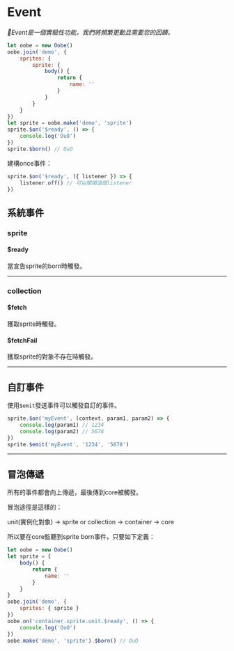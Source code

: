 # Event

*🔬Event是一個實驗性功能，我們將頻繁更動且需要您的回饋。*

```js
let oobe = new Oobe()
oobe.join('demo', {
    sprites: {
        sprite: {
            body() {
                return {
                    name: ''
                }
            }
        }
    }
})
let sprite = oobe.make('demo', 'sprite')
sprite.$on('$ready', () => {
    console.log('OuO')
})
sprite.$born() // OuO
```

建構once事件：

```js
sprite.$on('$ready', ({ listener }) => {
    listener.off() // 可以關閉這個listener
})
```

## 系統事件

### sprite

#### $ready

當宣告sprite的born時觸發。

---

### collection

#### $fetch

獲取sprite時觸發。

#### $fetchFail

獲取sprite的對象不存在時觸發。

---

## 自訂事件

使用`$emit`發送事件可以觸發自訂的事件。

```js
sprite.$on('myEvent', (context, param1, param2) => {
    console.log(param1) // 1234
    console.log(param2) // 5678
})
sprite.$emit('myEvent', '1234', '5678')
```

---

## 冒泡傳遞

所有的事件都會向上傳遞，最後傳到core被觸發。

冒泡途徑是這樣的：

unit(實例化對象) -> sprite or collection -> container -> core

所以要在core監聽到sprite born事件，只要如下定義：

```js
let oobe = new Oobe()
let sprite = {
    body() {
        return {
            name: ''
        }
    }
}
oobe.join('demo', {
    sprites: { sprite }
})
oobe.on('container.sprite.unit.$ready', () => {
    console.log('OuO')
})
oobe.make('demo', 'sprite').$born() // OuO
```
